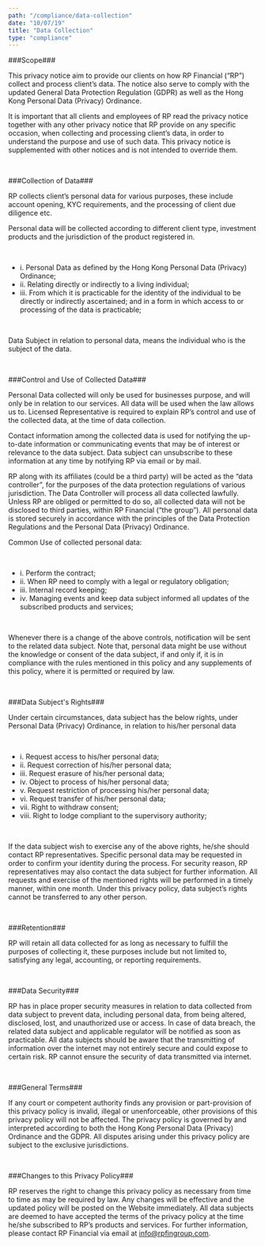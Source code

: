 ```yaml
---
path: "/compliance/data-collection"
date: "10/07/19"
title: "Data Collection"
type: "compliance"
---
```


###Scope###

This privacy notice aim to provide our clients on how RP Financial (“RP”) collect and process client’s data. The notice also serve to comply with the updated General Data Protection Regulation (GDPR) as well as the Hong Kong Personal Data (Privacy) Ordinance.

It is important that all clients and employees of RP read the privacy notice together with any other privacy notice that RP provide on any specific occasion, when collecting and processing client’s data, in order to understand the purpose and use of such data. This privacy notice is supplemented with other notices and is not intended to override them.

<br>

###Collection of Data###

RP collects client’s personal data for various purposes, these include account opening, KYC requirements, and the processing of client due diligence etc.

Personal data will be collected according to different client type, investment products and the jurisdiction of the product registered in.

<br>

* i. Personal Data as defined by the Hong Kong Personal Data
    (Privacy) Ordinance;
* ii. Relating directly or indirectly to a living individual;
* iii. From which it is practicable for the identity of the individual to be directly or indirectly ascertained; and in a form in which access to or processing of the data is practicable;

<br>

Data Subject in relation to personal data, means the individual who is the subject of the data.

<br>



###Control and Use of Collected Data###

Personal Data collected will only be used for businesses purpose, and will only be in relation to our services. All data will be used when the law allows us to. Licensed Representative is required to explain RP’s control and use of the collected data, at the time of data collection.

Contact information among the collected data is used for notifying the up-to-date information or communicating events that may be of interest or relevance to the data subject. Data subject can unsubscribe to these information at any time by notifying RP via email or by mail.

RP along with its affiliates (could be a third party) will be acted as the “data controller”, for the purposes of the data protection regulations of various jurisdiction. The Data Controller will process all data collected lawfully. Unless RP are obliged or permitted to do so, all collected data will not be disclosed to third parties, within RP Financial (“the group”). All personal data is stored securely in accordance with the principles of the Data Protection Regulations and the Personal Data (Privacy) Ordinance.

Common Use of collected personal data:

<br>

* i. Perform the contract;
* ii. When RP need to comply with a legal or regulatory obligation;
* iii. Internal record keeping;
* iv. Managing events and keep data subject informed all updates of the subscribed products and services;

<br>

Whenever there is a change of the above controls, notification will be sent to the related data subject. Note that, personal data might be use without the knowledge or consent of the data subject, if and only if, it is in compliance with the rules mentioned in this policy and any supplements of this policy, where it is permitted or required by law.

<br>

###Data Subject's Rights###

Under certain circumstances, data subject has the below rights, under Personal Data (Privacy) Ordinance, in relation to his/her personal data

<br>

* i. Request access to his/her personal data;
* ii. Request correction of his/her personal data;
* iii. Request erasure of his/her personal data;
* iv. Object to process of his/her personal data;
* v. Request restriction of processing his/her personal data;
* vi. Request transfer of his/her personal data;
* vii. Right to withdraw consent;
* viii. Right to lodge compliant to the supervisory authority;

<br>

If the data subject wish to exercise any of the above rights, he/she should contact RP representatives. Specific personal data may be requested in order to confirm your identity during the process. For security reason, RP representatives may also contact the data subject for further information. All requests and exercise of the mentioned rights will be performed in a timely manner, within one month. Under this privacy policy, data subject’s rights cannot be transferred to any other person.

<br>

###Retention###

RP will retain all data collected for as long as necessary to fulfill the purposes of collecting it, these purposes include but not limited to, satisfying any legal, accounting, or reporting requirements.

<br>

###Data Security###

RP has in place proper security measures in relation to data collected from data subject to prevent data, including personal data, from being altered, disclosed, lost, and unauthorized use or access. In case of data breach, the related data subject and applicable regulator will be notified as soon as practicable. All data subjects should be aware that the transmitting of information over the internet may not entirely secure and could expose to certain risk. RP cannot ensure the security of data transmitted via internet.

<br>

###General Terms###

If any court or competent authority finds any provision or part-provision of this privacy policy is invalid, illegal or unenforceable, other provisions of this privacy policy will not be affected. The privacy policy is governed by and interpreted according to both the Hong Kong Personal Data (Privacy) Ordinance and the GDPR. All disputes arising under this privacy policy are subject to the exclusive jurisdictions.

<br>

###Changes to this Privacy Policy###

RP reserves the right to change this privacy policy as necessary from time to time as may be required by law. Any changes will be effective and the updated policy will be posted on the Website immediately. All data subjects are deemed to have accepted the terms of the privacy policy at the time he/she subscribed to RP’s products and services. For further information, please contact RP Financial via email at info@rpfingroup.com.
